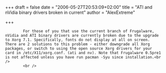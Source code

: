 
+++
draft = false
date = "2006-05-27T20:53:09+02:00"
title = "ATI and nVidia binary drivers broken in current"
author = "AlexExtreme"

+++

            For those of you that use the current branch of Frugalware, nVidia and ATI binary drivers are currently broken due to the upgrade to Xorg 7.1. Specifically, fonts do not display at all on screen. There are 2 solutions to this problem - either downgrade all Xorg packages, or switch to using the open source Xorg drivers for your card in /etc/X11/xorg.conf. (ati and nv). Note that Frugalware 0.5pre1 is not affected unless you have run pacman -Syu since installation.<br />
            <br />
            
        